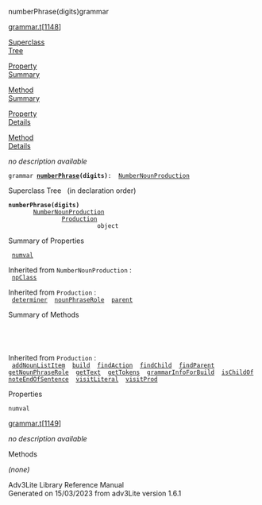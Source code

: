 ---
---
<span class="title">numberPhrase(digits)</span><span class="type">grammar</span>

[grammar.t](../file/grammar.t.html)\[[1148](../source/grammar.t.html#1148)\]

[Superclass  
Tree](#_SuperClassTree_)

[Property  
Summary](#_PropSummary_)

[Method  
Summary](#_MethodSummary_)

[Property  
Details](#_Properties_)

[Method  
Details](#_Methods_)

<div class="fdesc">

*no description available*

`grammar `**[`numberPhrase`](../object/numberPhrase1.html)`(digits)`**` :   `[`NumberNounProduction`](../object/NumberNounProduction.html)

</div>

<span id="_SuperClassTree_"></span>

<div class="mjhd">

<span class="hdln">Superclass Tree</span>   (in declaration order)

</div>

**`numberPhrase(digits)`**  
`         `[`NumberNounProduction`](../object/NumberNounProduction.html)  
`                 `[`Production`](../object/Production.html)  
`                         object`  
<span id="_PropSummary_"></span>

<div class="mjhd">

<span class="hdln">Summary of Properties</span>  

</div>

` `[`numval`](#numval)`  `

Inherited from `NumberNounProduction` :  
` `[`npClass`](../object/NumberNounProduction.html#npClass)`  `

Inherited from `Production` :  
` `[`determiner`](../object/Production.html#determiner)`  `[`nounPhraseRole`](../object/Production.html#nounPhraseRole)`  `[`parent`](../object/Production.html#parent)`  `

<span id="_MethodSummary_"></span>

<div class="mjhd">

<span class="hdln">Summary of Methods</span>  

</div>

` `

` `

Inherited from `Production` :  
` `[`addNounListItem`](../object/Production.html#addNounListItem)`  `[`build`](../object/Production.html#build)`  `[`findAction`](../object/Production.html#findAction)`  `[`findChild`](../object/Production.html#findChild)`  `[`findParent`](../object/Production.html#findParent)`  `[`getNounPhraseRole`](../object/Production.html#getNounPhraseRole)`  `[`getText`](../object/Production.html#getText)`  `[`getTokens`](../object/Production.html#getTokens)`  `[`grammarInfoForBuild`](../object/Production.html#grammarInfoForBuild)`  `[`isChildOf`](../object/Production.html#isChildOf)`  `[`noteEndOfSentence`](../object/Production.html#noteEndOfSentence)`  `[`visitLiteral`](../object/Production.html#visitLiteral)`  `[`visitProd`](../object/Production.html#visitProd)`  `

<span id="_Properties_"></span>

<div class="mjhd">

<span class="hdln">Properties</span>  

</div>

<span id="numval"></span>

`numval`

[grammar.t](../file/grammar.t.html)\[[1149](../source/grammar.t.html#1149)\]

<div class="desc">

*no description available*

</div>

<span id="_Methods_"></span>

<div class="mjhd">

<span class="hdln">Methods</span>  

</div>

*(none)*

<div class="ftr">

Adv3Lite Library Reference Manual  
Generated on 15/03/2023 from adv3Lite version 1.6.1

</div>
